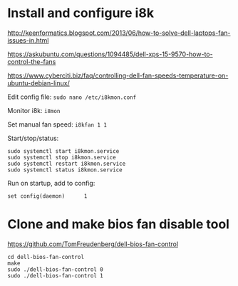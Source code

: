 # Install and configure i8k
http://keenformatics.blogspot.com/2013/06/how-to-solve-dell-laptops-fan-issues-in.html

https://askubuntu.com/questions/1094485/dell-xps-15-9570-how-to-control-the-fans

https://www.cyberciti.biz/faq/controlling-dell-fan-speeds-temperature-on-ubuntu-debian-linux/

Edit config file: `sudo nano /etc/i8kmon.conf`

Monitor i8k: `i8mon`

Set manual fan speed: `i8kfan 1 1`

Start/stop/status:
```
sudo systemctl start i8kmon.service
sudo systemctl stop i8kmon.service
sudo systemctl restart i8kmon.service
sudo systemctl status i8kmon.service
```

Run on startup, add to config:

`set config(daemon)      1`


# Clone and make bios fan disable tool
https://github.com/TomFreudenberg/dell-bios-fan-control

```
cd dell-bios-fan-control
make
sudo ./dell-bios-fan-control 0
sudo ./dell-bios-fan-control 1
```
